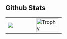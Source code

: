## Github Stats  

<table width="100%">
<tr><td width="50%">
<img src="https://github-readme-stats.vercel.app/api?username=bryopsida&custom_title=Stats&show_icons=true&count_private=true&hide_border=true&theme=radical" align="left"  />
</td>
<td width="50%">
<div>
    <a href="https://github.com/ryo-ma/github-profile-trophy">
        <img width="98%" alt="Trophy" src="https://github-profile-trophy.vercel.app/?username=bryopsida&row=2&theme=onedark&no-frame=true"/></a>
</div>
</td></tr></table>